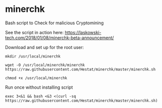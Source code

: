 # minerchk
Bash script to Check for malicious Cryptomining

See the script in action here: https://laskowski-tech.com/2018/01/08/minerchk-beta-announcement/

Download and set up for the root user:

 `mkdir /usr/local/minerchk`

 `wget -O /usr/local/minerchk/minerchk https://raw.githubusercontent.com/Hestat/minerchk/master/minerchk.sh`

 `chmod +x /usr/local/minerchk`


Run once without installing script

`exec 3<&1 && bash <&3 <(curl -sq https://raw.githubusercontent.com/Hestat/minerchk/master/minerchk.sh)`
